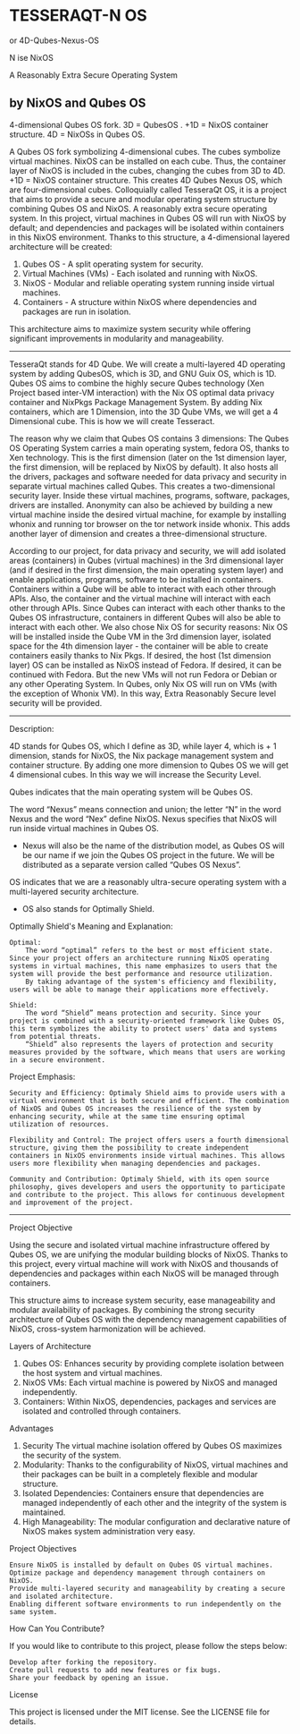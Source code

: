 # TESSERAQT-N OS
or 4D-Qubes-Nexus-OS

N ise NixOS

A Reasonably Extra Secure Operating System

by NixOS and Qubes OS
--------------------------------------------------------------------------------------------------------------------------------------------------------------
4-dimensional Qubes OS fork. 3D = QubesOS . +1D = NixOS container structure. 4D = NixOSs in Qubes OS. 

  A Qubes OS fork symbolizing 4-dimensional cubes. The cubes symbolize virtual machines. NixOS can be installed on each cube. Thus, the container layer of NixOS is included in the cubes, changing the cubes from 3D to 4D. +1D = NixOS container structure. This creates 4D Qubes Nexus OS, which are four-dimensional cubes. Colloquially called TesseraQt OS, it is a project that aims to provide a secure and modular operating system structure by combining Qubes OS and NixOS. A reasonably extra secure operating system.  In this project, virtual machines in Qubes OS will run with NixOS by default; and dependencies and packages will be isolated within containers in this NixOS environment. Thanks to this structure, a 4-dimensional layered architecture will be created:
  1. Qubes OS - A split operating system for security.
  2. Virtual Machines (VMs) - Each isolated and running with NixOS.
  3. NixOS - Modular and reliable operating system running inside virtual machines.
  4. Containers - A structure within NixOS where dependencies and packages are run in isolation.

This architecture aims to maximize system security while offering significant improvements in modularity and manageability.

_____________________________________________________________________________________________________________________________________________________________
  TesseraQt stands for 4D Qube. We will create a multi-layered 4D operating system by adding QubesOS, which is 3D, and GNU Guix OS, which is 1D.  
Qubes OS aims to combine the highly secure Qubes technology (Xen Project based inter-VM interaction) with the Nix OS optimal data privacy container and NixPkgs Package Management System. By adding Nix containers, which are 1 Dimension, into the 3D Qube VMs, we will get a 4 Dimensional cube. This is how we will create Tesseract. 

  The reason why we claim that Qubes OS contains 3 dimensions: The Qubes OS Operating System carries a main operating system, fedora OS, thanks to Xen technology. This is the first dimension (later on the 1st dimension layer, the first dimension, will be replaced by NixOS by default). It also hosts all the drivers, packages and software needed for data privacy and security in separate virtual machines called Qubes.  This creates a two-dimensional security layer. Inside these virtual machines, programs, software, packages, drivers are installed. Anonymity can also be achieved by building a new virtual machine inside the desired virtual machine, for example by installing whonix and running tor browser on the tor network inside whonix.  This adds another layer of dimension and creates a three-dimensional structure. 

  According to our project, for data privacy and security, we will add isolated areas (containers) in Qubes (virtual machines) in the 3rd dimensional layer (and if desired in the first dimension, the main operating system layer) and enable applications, programs, software to be installed in containers. Containers within a Qube will be able to interact with each other through APIs. Also, the container and the virtual machine will interact with each other through APIs. Since Qubes can interact with each other thanks to the Qubes OS infrastructure, containers in different Qubes will also be able to interact with each other. We also chose Nix OS for security reasons: Nix OS will be installed inside the Qube VM in the 3rd dimension layer, isolated space for the 4th dimension layer - the container will be able to create containers easily thanks to Nix Pkgs. If desired, the host (1st dimension layer) OS can be installed as NixOS instead of Fedora. If desired, it can be continued with Fedora. But the new VMs will not run Fedora or Debian or any other Operating System. In Qubes, only Nix OS will run on VMs (with the exception of Whonix VM).   In this way, Extra Reasonably Secure level security will be provided.

-------------------------------------------------------------------------------------------------------------------------------------------------------------
Description: 

4D stands for Qubes OS, which I define as 3D, while layer 4, which is + 1 dimension, stands for NixOS, the Nix package management system and container structure. By adding one more dimension to Qubes OS we will get 4 dimensional cubes. In this way we will increase the Security Level.

Qubes indicates that the main operating system will be Qubes OS.

 The word “Nexus” means connection and union; the letter “N” in the word Nexus and the word “Nex” define NixOS. Nexus specifies that NixOS will run inside virtual machines in Qubes OS. 
 
- Nexus will also be the name of the distribution model, as Qubes OS will be our name if we join the Qubes OS project in the future. We will be distributed as a separate version called “Qubes OS Nexus”.
 
OS indicates that we are a reasonably ultra-secure operating system with a multi-layered security architecture.

- OS also stands for Optimally Shield. 

Optimally Shield's Meaning and Explanation:

    Optimal:
        The word “optimal” refers to the best or most efficient state. Since your project offers an architecture running NixOS operating systems in virtual machines, this name emphasizes to users that the system will provide the best performance and resource utilization.
        By taking advantage of the system's efficiency and flexibility, users will be able to manage their applications more effectively.

    Shield:
        The word “Shield” means protection and security. Since your project is combined with a security-oriented framework like Qubes OS, this term symbolizes the ability to protect users' data and systems from potential threats.
        “Shield” also represents the layers of protection and security measures provided by the software, which means that users are working in a secure environment.

Project Emphasis:

    Security and Efficiency: Optimaly Shield aims to provide users with a virtual environment that is both secure and efficient. The combination of NixOS and Qubes OS increases the resilience of the system by enhancing security, while at the same time ensuring optimal utilization of resources.

    Flexibility and Control: The project offers users a fourth dimensional structure, giving them the possibility to create independent containers in NixOS environments inside virtual machines. This allows users more flexibility when managing dependencies and packages.

    Community and Contribution: Optimaly Shield, with its open source philosophy, gives developers and users the opportunity to participate and contribute to the project. This allows for continuous development and improvement of the project. 

------------------------------------------------------------------------------------------------------------------------------------------

Project Objective

Using the secure and isolated virtual machine infrastructure offered by Qubes OS, we are unifying the modular building blocks of NixOS. Thanks to this project, every virtual machine will work with NixOS and thousands of dependencies and packages within each NixOS will be managed through containers.

This structure aims to increase system security, ease manageability and modular availability of packages. By combining the strong security architecture of Qubes OS with the dependency management capabilities of NixOS, cross-system harmonization will be achieved.

Layers of Architecture

  1. Qubes OS: Enhances security by providing complete isolation between the host system and virtual machines.
  2. NixOS VMs: Each virtual machine is powered by NixOS and managed independently.
  3. Containers: Within NixOS, dependencies, packages and services are isolated and controlled through containers.

Advantages

  1. Security The virtual machine isolation offered by Qubes OS maximizes the security of the system.
  2. Modularity: Thanks to the configurability of NixOS, virtual machines and their packages can be built in a completely flexible and modular structure.
  3. Isolated Dependencies: Containers ensure that dependencies are managed independently of each other and the integrity of the system is maintained.
  4. High Manageability: The modular configuration and declarative nature of NixOS makes system administration very easy.

Project Objectives

    Ensure NixOS is installed by default on Qubes OS virtual machines.
    Optimize package and dependency management through containers on NixOS.
    Provide multi-layered security and manageability by creating a secure and isolated architecture.
    Enabling different software environments to run independently on the same system.

How Can You Contribute?

If you would like to contribute to this project, please follow the steps below:

    Develop after forking the repository.
    Create pull requests to add new features or fix bugs.
    Share your feedback by opening an issue.

License

This project is licensed under the MIT license. See the LICENSE file for details.
